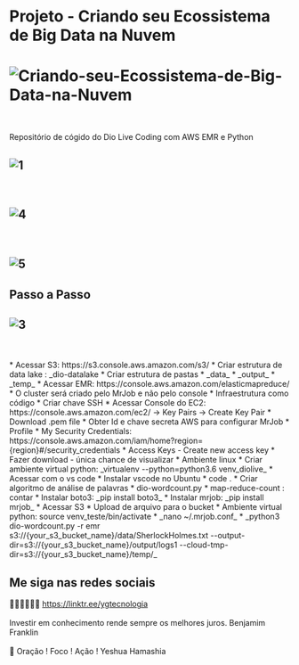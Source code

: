 #  Projeto - Criando seu Ecossistema de Big Data na Nuvem

<h1>
   <img src="https://i.ibb.co/yBWWYDd/Criando-seu-Ecossistema-de-Big-Data-na-Nuvem.jpg" alt="Criando-seu-Ecossistema-de-Big-Data-na-Nuvem" border="0">
</h1>
<br>

Repositório de cógido do Dio Live Coding com AWS EMR e Python
<h2>
   <img src="https://i.ibb.co/KGCYx0h/1.png" alt="1" border="0">
</h2>
<br>
<h2>
   <img src="https://i.ibb.co/rxfWbJg/4.png" alt="4" border="0">  
</h2>
<br>
<h2>
  <img src="https://i.ibb.co/X41pY79/5.png" alt="5" border="0">
</h2>

## Passo a Passo 
<h2>
   <img src="https://i.ibb.co/RvqfMYj/3.png" alt="3" border="0">  
</h2>
<br>
<br>
* Acessar S3: https://s3.console.aws.amazon.com/s3/ 
  * Criar estrutura de data lake : _dio-datalake
  * Criar estrutura de pastas
    * _data_
    * _output_
    * _temp_
* Acessar EMR: https://console.aws.amazon.com/elasticmapreduce/
    * O cluster será criado pelo MrJob e não pelo console
    * Infraestrutura como código   
* Criar chave SSH
    * Acessar  Console do EC2: https://console.aws.amazon.com/ec2/ -> Key Pairs -> Create Key Pair	
    * Download .pem file
* Obter Id e chave secreta AWS para configurar MrJob
   * Profile
   * My Security Credentials: https://console.aws.amazon.com/iam/home?region={region}#/security_credentials
   * Access Keys - Create new access key
   * Fazer download - única chance de visualizar
* Ambiente linux
   * Criar ambiente virtual python: _virtualenv --python=python3.6 venv_diolive_
   * Acessar com o vs code
* Instalar vscode no Ubuntu
   *  code .
* Criar algoritmo de análise de palavras
   * dio-wordcount.py
   * map-reduce-count : contar
   * Instalar boto3: _pip install boto3_
   * Instalar mrjob: _pip install mrjob_
* Acessar S3
   * Upload de arquivo para o bucket
* Ambiente virtual python: source venv_teste/bin/activate
  * _nano ~/.mrjob.conf_
  * _python3 dio-wordcount.py -r emr s3://{your_s3_bucket_name}/data/SherlockHolmes.txt --output-dir=s3://{your_s3_bucket_name}/output/logs1 --cloud-tmp-dir=s3://{your_s3_bucket_name}/temp/_

## Me siga nas redes sociais

🧑🏼‍💻👩🏼‍💻 https://linktr.ee/ygtecnologia 
<br>
<br> 
Investir em conhecimento rende sempre os melhores juros. Benjamim Franklin
<br>
<br> 
🙏 Oração ! Foco ! Ação ! Yeshua Hamashia